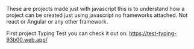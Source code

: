 These are projects made just with javascript this is to understand how a project can be created just using javascript no frameworks attached. Not react or Angular or any other framework.

First project Typing Test you can check it out on: https://test-typing-93b00.web.app/
